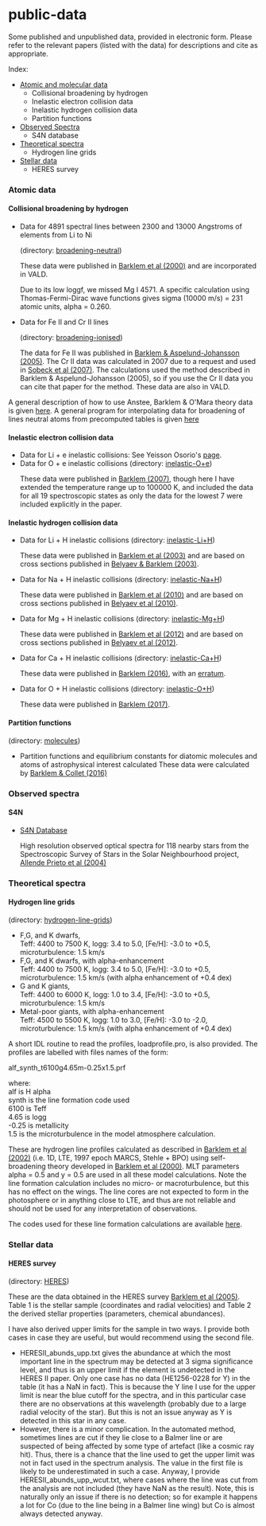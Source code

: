 # public-data

Some published and unpublished data, provided in electronic form.  Please refer to the relevant papers (listed with the data) for descriptions and cite as appropriate. 

<p>

Index:
<ul>
<li> <a href="#ad">Atomic and molecular data</a>
<ul> 
<li> Collisional broadening by hydrogen
<li> Inelastic electron collision data
<li> Inelastic hydrogen collision data
<li> Partition functions
</ul>
<li> <a href="#os">Observed Spectra</a>
<ul>
<li> S4N database
</ul>
<li> <a href="#ts">Theoretical spectra</a>
<ul>
<li> Hydrogen line grids
</ul>
<li> <a href="#sd">Stellar data</a>
<ul>
<li> HERES survey
</ul>
</ul> 

<spacer type="vertical" size=20>
<a name="ad">
<H3>Atomic data</H3>
</a>

<spacer type="vertical" size=20>
<H4>Collisional broadening by hydrogen </H4>

<ul>
<li> Data for 4891 spectral lines between 2300 and 13000 Angstroms of elements from Li to Ni  


(directory: <a href="https://github.com/barklem/public-data/tree/master/broadening-ionised">broadening-neutral</a>) <p>	

These data were published in <a href="http://adsabs.harvard.edu/cgi-bin/nph-bib_query?bibcode=2000A%26AS..142..467B" target="_top">Barklem et al (2000)</a> and are incorporated in VALD.<p>

Due to its low loggf, we missed Mg I 4571.  A specific calculation using Thomas-Fermi-Dirac wave functions gives sigma (10000 m/s) = 231 atomic units, alpha = 0.260.<p>

<li> Data for Fe II and Cr II lines 


(directory: <a href="https://github.com/barklem/public-data/tree/master/broadening-ionised">broadening-ionised</a>) <p>

The data for Fe II was published in <a href="http://esoads.eso.org/cgi-bin/nph-bib_query?bibcode=2005A%26A...435..373B" target="_top">Barklem & Aspelund-Johansson (2005)</a>.  The Cr II data was calculated in 2007 due to a request and used in <a href = "http://adsabs.harvard.edu/abs/2007ApJ...667.1267S">Sobeck et al (2007)</a>.  The calculations used the method described in Barklem & Aspelund-Johansson (2005), so if you use the Cr II data you can cite that paper for the method.  These data are also in VALD.<p>
</ul>

A general description of how to use Anstee, Barklem & O'Mara theory data is given <a href="http://www.astro.uu.se/~barklem/howto.html" target="RIGHT">here</a>.  A general program for interpolating data for broadening of lines neutral atoms from precomputed tables is given <a href="http://www.astro.uu.se/~barklem/cross.html" target="RIGHT">here</a>

<spacer type="vertical" size=20>
<H4>Inelastic electron collision data</H4>

<ul>
<li> Data for Li + e inelastic collisions: See Yeisson Osorio's <a href="http://www.astro.uu.se/~yeisson/"> page</a>.

<li> Data for O + e inelastic collisions (directory: <a href="https://github.com/barklem/public-data/tree/master/inelastic-O+e">inelastic-O+e</a>)

These data were published in <a href="http://esoads.eso.org/cgi-bin/nph-bib_query?bibcode=2007A%26A...462..781B">Barklem (2007)</a>, though here I have extended the temperature range up to 100000 K, and included the data for all 19 spectroscopic states as only the data for the lowest 7 were included explicitly in the paper.
</ul>

<spacer type="vertical" size=20>
<H4>Inelastic hydrogen collision data</H4>

<ul>
<li>Data for Li + H inelastic collisions (directory: <a href="https://github.com/barklem/public-data/tree/master/inelastic-Li+H">inelastic-Li+H</a>)

These data were published in <a href="http://adsabs.harvard.edu/abs/2003A%26A...409L...1B" target="_top"> Barklem et al (2003)</a> and are based on cross sections published in <a href="http://adsabs.harvard.edu/abs/2003PhRvA..68f2703B">Belyaev & Barklem (2003)</a>.<p>

<li>Data for Na + H inelastic collisions (directory: <a href="https://github.com/barklem/public-data/tree/master/inelastic-Na+H">inelastic-Na+H</a>)

These data were published in <a href="http://adsabs.harvard.edu/abs/2010A&A...519A..20B">Barklem et al (2010)</a> and are based on cross sections published in <a href="http://adsabs.harvard.edu/abs/2010PhRvA..81c2706B"> Belyaev et al (2010)</a>.<p>

<li>Data for Mg + H inelastic collisions (directory: <a href="https://github.com/barklem/public-data/tree/master/inelastic-Mg+H">inelastic-Mg+H</a>)

These data were published in <a href="http://adsabs.harvard.edu/abs/2012A&A...541A..80B">Barklem et al (2012)</a> and are based on cross sections published in <a href="http://adsabs.harvard.edu/abs/2012PhRvA..85c2704B"> Belyaev et al (2012)</a>.<p>

<li>Data for Ca + H inelastic collisions (directory: <a href="https://github.com/barklem/public-data/tree/master/inelastic-Ca+H">inelastic-Ca+H</a>)

These data were published in <a href="http://esoads.eso.org/abs/2016PhRvA..93d2705B">Barklem (2016)</a>, with an <a href="http://esoads.eso.org/abs/2017PhRvA..95f9906B">erratum</a>.<p>
  
<li>Data for O + H inelastic collisions (directory: <a href="https://github.com/barklem/public-data/tree/master/inelastic-O+H">inelastic-O+H</a>)

These data were published in <a href="https://arxiv.org/abs/1712.01166">Barklem (2017)</a>.<p>

</ul>

<spacer type="vertical" size=20>
<H4>Partition functions</H4>


(directory: <a href="https://github.com/barklem/public-data/tree/master/molecules">molecules</a>) <p>

<ul>
<li>Partition functions and equilibrium constants for diatomic molecules and atoms of astrophysical interest calculated 
These data were calculated by <a href="http://esoads.eso.org/abs/2016A%26A...588A..96B">Barklem & Collet (2016)</a>
</ul>

<spacer type="vertical" size=20>
<a name="os">
<H3>Observed spectra</H3>
</a>

<spacer type="vertical" size=20>
<H4>S4N</H4>
<ul>
<li><a href="http://leda.as.utexas.edu/s4n/" target="_top">S4N Database </a><p>

High resolution observed optical spectra for 118 nearby stars from the Spectroscopic Survey of Stars in the Solar Neighbourhood project, <a href="http://esoads.eso.org/cgi-bin/nph-bib_query?bibcode=2004A%26A...420..183A" target="_top">Allende Prieto et al (2004)</a>
</ul>
<spacer type="vertical" size=20>
<a name="ts">
<H3>Theoretical spectra</H3>
</a>

<spacer type="vertical" size=20>
<H4>Hydrogen line grids</H4> 


(directory: <a href="https://github.com/barklem/public-data/tree/master/hydrogen-line-grids">hydrogen-line-grids</a>) <p>

<ul>
<li> F,G, and K dwarfs, <br>Teff: 4400 to 7500 K, logg: 3.4 to 5.0, [Fe/H]: -3.0 to +0.5, microturbulence: 1.5 km/s 
<li> F,G, and K dwarfs, with alpha-enhancement <br>Teff: 4400 to 7500 K, logg: 3.4 to 5.0, [Fe/H]: -3.0 to +0.5, microturbulence: 1.5 km/s (with alpha enhancement of +0.4 dex)
<li> G and K giants, <br>Teff: 4400 to 6000 K, logg: 1.0 to 3.4, [Fe/H]: -3.0 to +0.5, microturbulence: 1.5 km/s
<li> Metal-poor giants, with alpha-enhancement <br>Teff: 4500 to 5500 K, logg: 1.0 to 3.0, [Fe/H]: -3.0 to -2.0, microturbulence: 1.5 km/s (with alpha enhancement of +0.4 dex)
</ul>

A short IDL routine to read the profiles, loadprofile.pro, is also provided.  The profiles are labelled with files names of the form:<p>

alf_synth_t6100g4.65m-0.25x1.5.prf<p>

where:<br>
alf is H alpha<br>
synth is the line formation code used<br>
6100 is Teff<br>
4.65 is logg<br>
-0.25 is metallicity<br>
1.5 is the microturbulence in the model atmosphere calculation.<p>

These are hydrogen line profiles calculated as described in <a href="http://adsabs.harvard.edu/abs/2002A%26A...385..951B" target="_top">Barklem et al (2002)</a> (i.e. 1D, LTE, 1997 epoch MARCS, Stehle + BPO) using self-broadening theory developed in <a href="http://adsabs.harvard.edu/cgi-bin/nph-bib_query?bibcode=2000A%26A...363.1091B" target="_top">Barklem et al (2000)</a>.  MLT parameters alpha = 0.5 and y = 0.5 are used in all these model calculations.  Note the line formation calculation includes no micro- or macroturbulence, but this has no effect on the wings.  The line cores are not expected to form in the photosphere or in anything close to LTE, and thus are not reliable and should not be used for any interpretation of observations. <p>

The codes used for these line formation calculations are available <a href="https://github.com/barklem/hlinop">here</a>.


<spacer type="vertical" size=20>
<a name="sd">
<H3>Stellar data</H3>
</a>

<spacer type="vertical" size=20>
<H4>HERES survey</H4> 

(directory: <a href="https://github.com/barklem/public-data/tree/master/HERES">HERES</a>) <p>

These are the data obtained in the HERES survey <a href="http://adsabs.harvard.edu/abs/2005A%26A...439..129B">Barklem et al (2005)</a>.   Table 1 is the stellar sample (coordinates and radial velocities) and Table 2 the derived stellar properties (parameters, chemical abundances).
<p>
I have also derived upper limits for the sample in two ways. I provide both cases in case they are useful, but would recommend using the second file. 
<p>
<ul>
<li> HERESII_abunds_upp.txt  gives the abundance at which the most important line in the spectrum may be detected at 3 sigma significance level, and thus is an upper limit if the element is undetected in the HERES II paper.  Only one case has no data (HE1256-0228 for Y) in the table (it has a NaN in fact).  This is because the Y line I use for the upper limit is near the blue cutoff for the spectra, and in this particular case there are no observations at this wavelength (probably due to a large radial velocity of the star).  But this is not an issue anyway as Y is detected in this star in any case. <br>
<li> However, there is a minor complication.  In the automated method, sometimes lines are cut if they lie close to a Balmer line or are suspected of being affected by some type of artefact (like a cosmic ray hit).  Thus, there is a chance that the line used to get the upper limit was not in fact used in the spectrum analysis.  The value in the first file is likely to be underestimated in such a case. Anyway, I provide HERESII_abunds_upp_wcut.txt, where cases where the line was cut from the analysis are not included (they have NaN as the result).  Note, this is naturally only an issue if there is no detection; so for example it happens a lot for Co (due to the line being in a Balmer line wing) but Co is almost always detected anyway. <br>
</ul>



</body>
</html>
